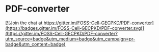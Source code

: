 # PDF-converter

[![Join the chat at https://gitter.im/FOSS-Cell-GECPKD/PDF-converter](https://badges.gitter.im/FOSS-Cell-GECPKD/PDF-converter.svg)](https://gitter.im/FOSS-Cell-GECPKD/PDF-converter?utm_source=badge&utm_medium=badge&utm_campaign=pr-badge&utm_content=badge)